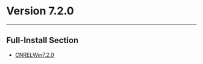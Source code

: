 # Version 7.2.0

----

## Full-Install Section

- [CNRELWin7.2.0](https://bundle.bh3.com/ptpublic/rel/20231218144111_nFwR8NyQCxVRbXeo/PC/BH3_v7.2.0_a5dedc5699ee.7z)
